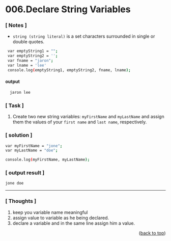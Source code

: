 <a name="topage"></a>

# 006.Declare String Variables

### [ Notes ]
  * `string (string literal)` is a set characters surrounded in single or double quotes.

```sh
 var emptyString1 = "";
 var emptyString2 = '';
 var fname = "jaron";
 var lname = 'lee'
 console.log(emptyString1, emptyString2, fname, lname);

```
#### output
```sh
  jaron lee
```

### [ Task ]
  1. Create two new string variables: `myFirstName` and `myLastName` and assign them the values of your `first name` and `last name`, respectively.

### [ solution ]

```sh
var myFirstName = "jone";
var myLastName = "doe";

console.log(myFirstName, myLastName);
```

### [ output result ]

```sh
jone doe
```

-----

### [ Thoughts ]

  1. keep you variable name meaningful
  2. assign value to variable as he being declared.
  3. declare a variable and in the same line assign him a value.

<p align="right">(<a href="#topage">back to top</a>)</p>
<br/>
<br/>
